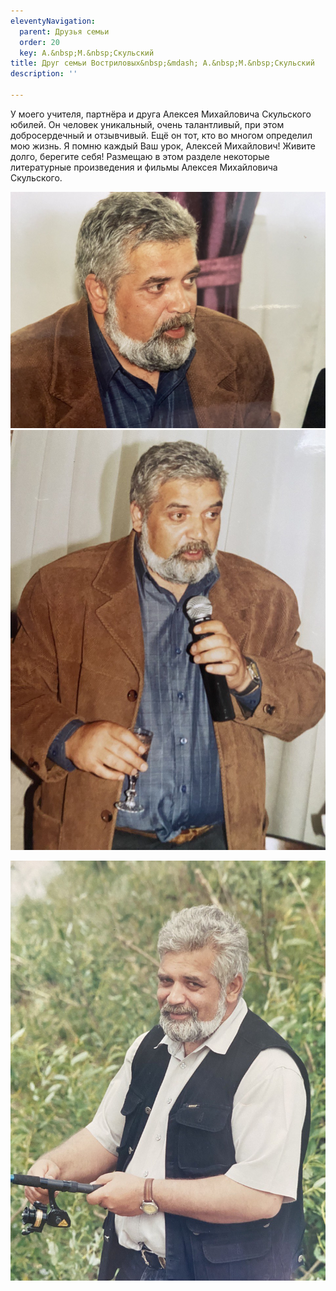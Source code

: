 ```yaml
---
eleventyNavigation:
  parent: Друзья семьи
  order: 20
  key: А.&nbsp;М.&nbsp;Скульский
title: Друг семьи Востриловых&nbsp;&mdash; А.&nbsp;М.&nbsp;Скульский
description: ''

---
```

<p>У&nbsp;моего учителя, партнёра и&nbsp;друга Алексея Михайловича Скульского юбилей. Он&nbsp;человек уникальный, очень талантливый, при этом добросердечный и&nbsp;отзывчивый. Ещё он&nbsp;тот, кто во&nbsp;многом определил мою жизнь. Я&nbsp;помню каждый Ваш урок, Алексей Михайлович! Живите долго, берегите себя! Размещаю в&nbsp;этом разделе некоторые литературные произведения и&nbsp;фильмы Алексея Михайловича Скульского.</p>

![](/assets/uploads/2022/photo_2022-12-10_12-28-04.jpg)![](/assets/uploads/2022/photo_2022-12-10_12-28-01.jpg)

![](/assets/uploads/2022/photo_2022-12-10_12-27-38.jpg)